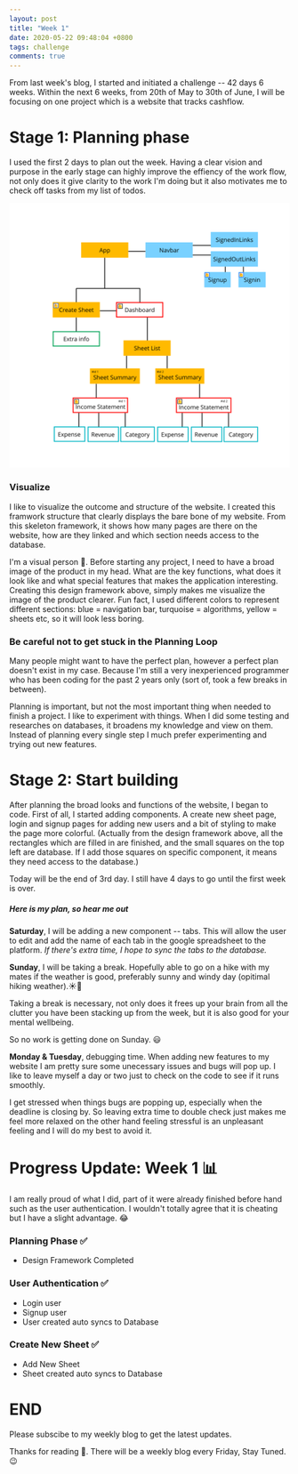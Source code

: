 ```yaml
---
layout: post
title: "Week 1"
date: 2020-05-22 09:48:04 +0800
tags: challenge
comments: true
---
```


From last week's blog, I started and initiated a challenge -- 42 days 6 weeks. Within the next 6 weeks, from 20th of May to 30th of June, I will be focusing on one project which is a website that tracks cashflow.

# Stage 1: Planning phase

I used the first 2 days to plan out the week. Having a clear vision and purpose in the early stage can highly improve the effiency of the work flow, not only does it give clarity to the work I'm doing but it also motivates me to check off tasks from my list of todos.

<img src="/img/42days/design.png" alt="design" width='700'>

### Visualize

I like to visualize the outcome and structure of the website. I created this framwork structure that clearly displays the bare bone of my website. From this skeleton framework, it shows how many pages are there on the website, how are they linked and which section needs access to the database.

I'm a visual person 👀. Before starting any project, I need to have a broad image of the product in my head. What are the key functions, what does it look like and what special features that makes the application interesting. Creating this design framework above, simply makes me visualize the image of the product clearer. Fun fact, I used different colors to represent different sections: blue = navigation bar, turquoise = algorithms, yellow = sheets etc, so it will look less boring.

### Be careful not to get stuck in the Planning Loop

Many people might want to have the perfect plan, however a perfect plan doesn't exist in my case. Because I'm still a very inexperienced programmer who has been coding for the past 2 years only (sort of, took a few breaks in between).

Planning is important, but not the most important thing when needed to finish a project. I like to experiment with things. When I did some testing and researches on databases, it broadens my knowledge and view on them. Instead of planning every single step I much prefer experimenting and trying out new features.

# Stage 2: Start building

After planning the broad looks and functions of the website, I began to code. First of all, I started adding components. A create new sheet page, login and signup pages for adding new users and a bit of styling to make the page more colorful. (Actually from the design framework above, all the rectangles which are filled in are finished, and the small squares on the top left are database. If I add those squares on specific component, it means they need access to the database.)

Today will be the end of 3rd day. I still have 4 days to go until the first week is over.

##### Here is my plan, so hear me out

**Saturday**, I will be adding a new component -- tabs. This will allow the user to edit and add the name of each tab in the google spreadsheet to the platform. _If there's extra time, I hope to sync the tabs to the database._

**Sunday**, I will be taking a break. Hopefully able to go on a hike with my mates if the weather is good, preferably sunny and windy day (opitimal hiking weather).☀️💨

Taking a break is necessary, not only does it frees up your brain from all the clutter you have been stacking up from the week, but it is also good for your mental wellbeing.

So no work is getting done on Sunday. 😃

**Monday & Tuesday**, debugging time. When adding new features to my website I am pretty sure some unecessary issues and bugs will pop up. I like to leave myself a day or two just to check on the code to see if it runs smoothly.

I get stressed when things bugs are popping up, especially when the deadline is closing by. So leaving extra time to double check just makes me feel more relaxed on the other hand feeling stressful is an unpleasant feeling and I will do my best to avoid it.

# Progress Update: Week 1 📊

I am really proud of what I did, part of it were already finished before hand such as the user authentication. I wouldn't totally agree that it is cheating but I have a slight advantage. 😂

### Planning Phase ✅

- Design Framework Completed

### User Authentication ✅

- Login user
- Signup user
- User created auto syncs to Database

### Create New Sheet ✅

- Add New Sheet
- Sheet created auto syncs to Database

# END

Please subscibe to my weekly blog to get the latest updates.

Thanks for reading 👀. There will be a weekly blog every Friday, Stay Tuned.😉
